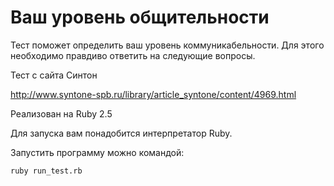 # Ваш уровень общительности

Тест поможет определить ваш уровень коммуникабельности. Для этого необходимо правдиво ответить на следующие вопросы.

Тест с сайта Синтон

http://www.syntone-spb.ru/library/article_syntone/content/4969.html

Реализован на Ruby 2.5

Для запуска вам понадобится интерпретатор Ruby.

Запустить программу можно командой:

```
ruby run_test.rb
```


